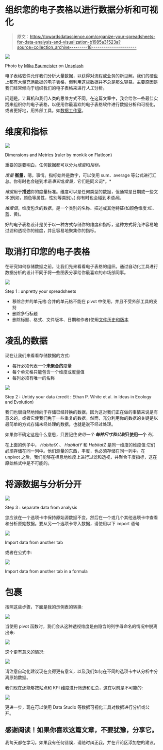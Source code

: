 # 组织您的电子表格以进行数据分析和可视化

> 原文：<https://towardsdatascience.com/organize-your-spreadsheets-for-data-analysis-and-visualization-b1985a31523a?source=collection_archive---------18----------------------->

![](img/0639e3b46d4d7d4961756a5b78dfec2d.png)

Photo by [Mika Baumeister](https://unsplash.com/@mbaumi?utm_source=medium&utm_medium=referral) on [Unsplash](https://unsplash.com?utm_source=medium&utm_medium=referral)

电子表格软件允许我们分析大量数据，以获得对流程或业务的新见解。我们的硬盘上都有大量充满数据的电子表格，但利用这些数据并不总是那么容易。主要原因是我们经常倾向于组织我们的电子表格来进行*人工*分析。

问题是，计算机和我们人类的思维方式不同。在这篇文章中，我会给你一些最佳实践来组织你的电子表格，以便用你最喜欢的电子表格软件进行数据分析和可视化，或者更好地，用外部工具，如[数据工作室](https://datastudio.google.com/u/0/)。

# 维度和指标

![](img/e8f05c394b1894dbe95b4d26122b28fc.png)

Dimensions and Metrics (ruler by monkik on FlatIcon)

重要的是要明白，任何数据都可以分为*维度*和*指标。*

*度量* **衡量**，嗯，事情。指标始终是数字，可以使用 sum、average 等公式进行汇总。你有时也会碰到术语*事实*或*度量*，它们是同义词*。*

*维度*用于**描述**你的度量标准。维度可以是任何类型的数据，但通常是日期或一些文本(例如，颜色等属性，性别等类别)。).你有时也会碰到术语*段*。

*维度值*，维度包含的数据，是一个类别的名称、描述或其他特征(如颜色维度:红、蓝、黄)。

好的电子表格设计是关于以一种方式存储你的维度和指标，这种方式将允许容易地过滤和透视你的维度，并且容易地聚集你的指标。

# 取消打印您的电子表格

在研究如何存储数据之前，让我们先来看看电子表格的组织。通过自动化工具进行数据分析的设计不同于将一些图表分享给你最喜欢的市场部同事。

![](img/8704594e54f52e36759fab6acb21508b.png)

Step 1 : unpretty your spreadsheets

*   移除合并的单元格:合并的单元格不能在 pivot 中使用，并且不受外部工具的支持
*   删除多行标题
*   删除标题、格式、文件版本、日期和作者(使用[文件历史和版本](https://support.google.com/docs/answer/190843?co=GENIE.Platform%3DDesktop&hl=en)

# 凌乱的数据

现在让我们来看看存储数据的方式:

*   每行必须代表一个**未聚合的**度量
*   每个单元格只能包含一个维度或度量值
*   每列必须有唯一的名称

![](img/bd41ede11f1e4ccfe43c0a78d9cae1cb.png)

Step 2 : Untidy your data (credit : Ethan P. White et al. in Ideas in Ecology and Evolution)

我们也很自然地倾向于存储已经转换的数据，因为这对我们正在做的事情来说是有意义的，或者它使我们免于一些重复的数据。然而，充分利用你的数据的关键是以最简单的方式存储未经处理的数据，也就是说不经过处理。

如果你不确定这是什么意思，只要记住*使用一个* ***每种尺寸和公制*只使用一个** *列。*

在上面的例子中， *HabitatX* 、 *HabitatY* 和 *HabitatZ* 是同一维度的维度值:它们必须存储在同一列中。他们测量的东西，丰度，也必须存储在同一列中。在 unpivot 之后，我们能够在栖息地维度上进行过滤和透视，并聚合丰度指标，这在原始格式中是不可能的。

# 将源数据与分析分开

![](img/4f82456445505a8a30eb137713d25f75.png)

Step 3 : separate data from analysis

您应该在一个选项卡中保持原始源数据不变，然后在一个或几个其他选项卡中查看和分析原始数据。要从另一个选项卡导入数据，请使用以下 import 语句:

![](img/93bc28b4eaddf1bfdf6989bbf469d3bd.png)

Import data from another tab

或者在公式中:

![](img/eb70fe84fb0800b6d074ca418e1c98af.png)

Import data from another tab in a formula

# 包裹

按照这些步骤，下面是我的示例表的转换:

![](img/b9b185e9bc1bab685db8e6b824646474.png)

当使用 pivot 函数时，我们会从这种透视维度是由隐含的列字母命名的情况中脱离出来:

![](img/66e1a98629b7b3b9d1aaefac40f4a508.png)

这个更有意义的情况:

![](img/3c88dae905626e475e71a411841971dd.png)

请注意自动化建议现在变得更有意义，以及我们如何在不同的选项卡中从分析中分离原始数据。

我们现在还能够按站点和 KPI 维度进行筛选和汇总，这在以前是不可能的:

![](img/4f0a7288503b1a81971bd6f2738541bd.png)

更进一步，现在可以使用 Data Studio 等数据可视化工具对数据进行分析或公开。

## 感谢阅读！如果你喜欢这篇文章，不要犹豫，分享它。

我每天都在学习，如果我有任何错误，请随时纠正我，并在评论区添加您的建议。